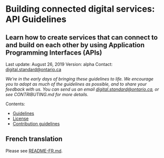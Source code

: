 # Building connected digital services: API Guidelines
## Learn how to create services that can connect to and build on each other by using Application Programming Interfaces (APIs)

Last update: August 26, 2019
Version: alpha
Contact: [digital.standard@ontario.ca](mailto:digital.standard@ontario.ca)

_We’re in the early days of bringing these guidelines to life. We encourage you to adopt as much of the guidelines as possible, and to share your feedback with us. You can send us an email [digital.standard@ontario.ca](mailto:digital.standard@ontario.ca), or see CONTRIBUTING.md for more details._

Contents:
* [Guidelines](GUIDELINES.md)
* [License](LICENSE.md)
* [Contribution guidelines](CONTRIBUTING.md)

## French translation

Please see [README-FR.md](README-FR.md).
